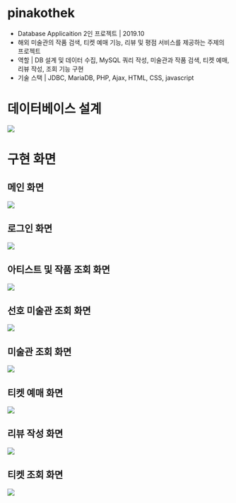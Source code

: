 # pinakothek
+ Database Applicaition 2인 프로젝트 | 2019.10
+ 해외 미술관의 작품 검색, 티켓 예매 기능, 리뷰 및 평점 서비스를 제공하는 주제의 프로젝트
+ 역할 | DB 설계 및 데이터 수집, MySQL 쿼리 작성, 미술관과 작품 검색, 티켓 예매, 리뷰 작성, 조회 기능 구현
+ 기술 스택 | JDBC, MariaDB, PHP, Ajax, HTML, CSS, javascript


# 데이터베이스 설계
![](./img/er%20diagram.png)



# 구현 화면
## 메인 화면
![](./img/main.jpg)

## 로그인 화면
![](./img/login.jpg)
 
## 아티스트 및 작품 조회 화면
![](./img/artist.jpg)

## 선호 미술관 조회 화면
![](./img/favorite.jpg)

## 미술관 조회 화면
![](./img/museum.jpg)

## 티켓 예매 화면
![](./img/ticket.jpg)

## 리뷰 작성 화면
![](./img/review.jpg)

## 티켓 조회 화면
![](./img/myticket.jpg)